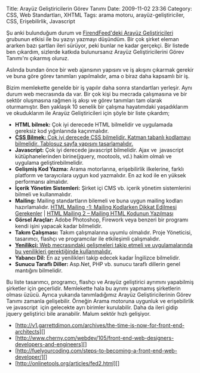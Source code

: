 Title: Arayüz Geliştiricilerin Görev Tanımı
Date: 2009-11-02 23:36
Category: CSS, Web Standartları, XHTML
Tags: arama motoru, arayüz-geliştiriciler, CSS, Erişebilirlik, Javascript

Şu anki bulunduğum durum ve [FirendFeed'deki Arayüz Geliştiricileri][]
grubunun etkisi ile bu yazıyı yazmayı düşündüm. Bir çok şirket eleman
ararken bazı şartları ileri sürüyor, peki bunlar ne kadar gerçekçi. Bir
listede ben çıkardım, sizlerde katkıda bulunursanız Arayüz
Geliştiricilerini Görev Tanımı'nı çıkarmış oluruz.

Aslında bundan önce bir web ajansının yapısını ve iş akışını çıkarmak
gerekir ve buna göre görev tanımları yapılmalıdır, ama o biraz daha
kapsamlı bir iş.

Bizim memlekette genelde bir iş yapılır daha sonra standartları
yerleşir. Aynı durum web mecrasında da var. Bir çok kişi bu mecrada
çalışmasına ve bir sektör oluşmasına rağmen iş akışı ve görev tanımları
tam olarak oturmamıştır. Ben yaklaşık 10 senelik bir çalışma hayatımdaki
yaşadıklarım ve okuduklarım ile Arayüz Geliştiricileri için şöyle bir
liste çıkardım;

-   **HTML bilmek:** Çok iyi derecede HTML bilmelidir ve uygulamada
    gereksiz kod yığınlarında kaçınmalıdır.
-   [**CSS Bilmek:** Çok iyi derecede CSS bilmelidir. Katman tabanlı     kodlamayı bilmelidir. Tablosuz sayfa yapısını tasarlamalıdır.][]
-   **Javascript:** Çok iyi derecede javascript bilmelidir. Ajax ve 
    javascript kütüphanelerinden birine(jquery, mootools, vd.) hakim
    olmalı ve uygulama geliştirebilmelidir.
-   **Gelişmiş Kod Yazma:** Arama motorlarına, erişebilirlik ilkelerine,
    farklı platform ve tarayıcılara uygun kod yazmalıdır. En az kod ile
    en yüksek performansı almalıdır.
-   **İçerik Yönetim Sistemleri:** Şirket içi CMS vb. içerik yönetim
    sistemlerini bilmeli ve kullanmalıdır.
-   **Mailing:** Mailing standartların bilemeli ve buna uygun mailing
    kodları hazırlamalıdır. [HTML Mailing -1: Mailing Kodlarken Dikkat     Edilmesi Gerekenler][] | [HTML Mailing 2 – Mailing HTML Kodunun     Yazılması][]
-   **Görsel Araçlar:** Adobe Photoshop, Firework veya benzeri bir
    programı kendi işini yapacak kadar bilmelidir.
-   **Takım Çalışması:** Takım çalışmalarına uyumlu olmalıdır. Proje
    Yöneticisi, tasarımcı, flashçı ve programcılar ile etkileşimli
    çalışmalıdır.
-   [**Yenilikçi:** Web mecrasındaki gelişmeleri takip etmeli ve     uygulamalarında bu yenilikleri gerektiğinde kullanmalıdır.][]
-   **Yabancı Dil:** En az yenilikleri takip edecek kadar İngilizce
    bilmelidir.
-   **Sunucu Taraflı Diller:** Asp.Net, PHP vb. sunucu taraflı dillerin
    genel mantığını bilmelidir.  

Bu liste tasarımcı, programcı, flashçı ve Arayüz geliştirici ayrımını
yapabilmiş şirketler için geçerlidir. Memlekette hala bu ayrımı yapmamış
şirketlerin olması üzücü. Ayrıca yukarıda tanımladığımız Arayüz
Geliştiricilerinin Görev Tanımı zamanla gelişebilir. Örneğin Arama
motoruna uygunluk ve erişebilirlik ve javascript  için gelecekte ayrı
birimler kurulabilir. Daha da ileri gidip jquery geliştirici bile
aranabilir. Malum sektör hızlı gelişiyor.

-   [http://v1.garrettdimon.com/archives/the-time-is-now-for-front-end-architects][]
-   [http://www.cherny.com/webdev/105/front-end-web-designers-developers-and-engineers][]
-   [http://fuelyourcoding.com/steps-to-becoming-a-front-end-web-developer/][]
-   [http://onlinetools.org/articles/fed2.html][]

</p>

  [FirendFeed'deki Arayüz Geliştiricileri]: http://friendfeed.com/arayuz-gelistiriciler
    "FirendFeed'deki Arayüz Geliştiricileri"
  [**CSS Bilmek:** Çok iyi derecede CSS bilmelidir. Katman tabanlı   kodlamayı bilmelidir. Tablosuz sayfa yapısını tasarlamalıdır.]: http://www.fatihhayrioglu.com/css-dersleri/
  [HTML Mailing -1: Mailing Kodlarken Dikkat Edilmesi Gerekenler]: http://www.fatihhayrioglu.com/html-mailing-1-mailing-kodlarken-dikkat-edilmesi-gerekenler/
  [HTML Mailing 2 – Mailing HTML Kodunun Yazılması]: http://www.fatihhayrioglu.com/html-mailing-2-mailing-html-kodunun-yazilmasi/
  [**Yenilikçi:** Web mecrasındaki gelişmeleri takip etmeli ve   uygulamalarında bu yenilikleri gerektiğinde kullanmalıdır.]: http://www.fatihhayrioglu.com/yeniliklerin-takibi-ve-google-reader/
  [http://v1.garrettdimon.com/archives/the-time-is-now-for-front-end-architects]: http://v1.garrettdimon.com/archives/the-time-is-now-for-front-end-architects
    "http://v1.garrettdimon.com/archives/the-time-is-now-for-front-end-architects"
  [http://www.cherny.com/webdev/105/front-end-web-designers-developers-and-engineers]: http://www.cherny.com/webdev/105/front-end-web-designers-developers-and-engineers
    "http://www.cherny.com/webdev/105/front-end-web-designers-developers-and-engineers"
  [http://fuelyourcoding.com/steps-to-becoming-a-front-end-web-developer/]: http://fuelyourcoding.com/steps-to-becoming-a-front-end-web-developer/
    "http://fuelyourcoding.com/steps-to-becoming-a-front-end-web-developer/"
  [http://onlinetools.org/articles/fed2.html]: http://onlinetools.org/articles/fed2.html
    "http://onlinetools.org/articles/fed2.html"

